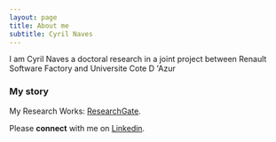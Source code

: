 ```yaml
---
layout: page
title: About me
subtitle: Cyril Naves
---
```


I am Cyril Naves a doctoral research in a joint project between Renault Software Factory and Universite Cote D 'Azur

### My story

My Research Works: [ResearchGate](https://www.researchgate.net/profile/Cyril-Naves). 

Please **connect** with me on [Linkedin](https://www.linkedin.com/in/cyril-naves/).

